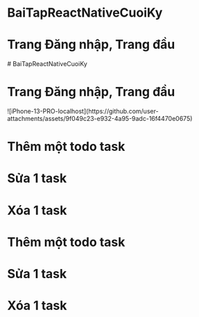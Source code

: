 # BaiTapReactNativeCuoiKy

<h1>Trang Đăng nhập, Trang đầu</h1>
# BaiTapReactNativeCuoiKy

<h1>Trang Đăng nhập, Trang đầu</h1>
![iPhone-13-PRO-localhost](https://github.com/user-attachments/assets/9f049c23-e932-4a95-9adc-16f4470e0675)




<h1>Thêm một todo task</h1>





<h1>Sửa 1 task</h1>



<h1>Xóa 1 task</h1>










<h1>Thêm một todo task</h1>





<h1>Sửa 1 task</h1>



<h1>Xóa 1 task</h1>






